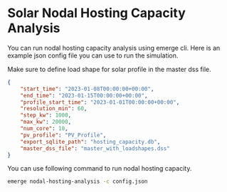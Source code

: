 # Solar Nodal Hosting Capacity Analysis

You can run nodal hosting capacity analysis using emerge cli. Here is an example json config file you can use to run the simulation.

Make sure to define load shape for solar profile in the master dss file.

```json
{
    "start_time": "2023-01-08T00:00:00+00:00",
    "end_time": "2023-01-15T00:00:00+00:00",
    "profile_start_time": "2023-01-01T00:00:00+00:00",
    "resolution_min": 60, 
    "step_kw": 1000,
    "max_kw": 20000,
    "num_core": 10,
    "pv_profile": "PV_Profile",
    "export_sqlite_path": "hosting_capacity.db",
    "master_dss_file": "master_with_loadshapes.dss"
}
```

You can use following command to run nodal hosting capacity.

```bash
emerge nodal-hosting-analysis -c config.json
```